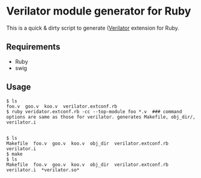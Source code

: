 # Verilator module generator for Ruby

This is a quick & dirty script to generate
([Verilator](https://www.veripool.org/projects/verilator/wiki/Intro) extension
for Ruby.

## Requirements
* Ruby
* swig

## Usage

```
$ ls
foo.v  goo.v  koo.v  verilator.extconf.rb
$ ruby veridator.extconf.rb -cc --top-module foo *.v  ### command options are same as those for verilator. generates Makefile, obj_dir/, verilator.i


$ ls
Makefile  foo.v  goo.v  koo.v  obj_dir  verilator.extconf.rb  verilator.i
$ make
$ ls
Makefile  foo.v  goo.v  koo.v  obj_dir  verilator.extconf.rb  verilator.i  *verilator.so*
```

